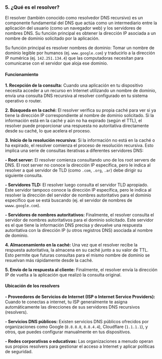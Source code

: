 ### 5. ¿Qué es el resolver?

El resolver (también conocido como resolvedor DNS recursivo) es un componente fundamental del DNS que actúa como un intermediario entre la aplicación del usuario (como un navegador web) y los servidores de nombres DNS. Su función principal es obtener la dirección IP asociada a un nombre de dominio solicitado por la aplicación.

Su función principal es resolver nombres de dominio: Tomar un nombre de dominio legible por humanos (ej. ```www.google.com```) y traducirlo a la dirección IP numérica (ej. ```142.251.134.4```) que las computadoras necesitan para comunicarse con el servidor que aloja ese dominio.

#### Funcionamiento

<b>1. Recepción de la consulta:</b> Cuando una aplicación en tu dispositivo necesita acceder a un recurso en Internet utilizando un nombre de dominio, envía una consulta DNS recursiva al resolver configurado en tu sistema operativo o router.

<b>2. Búsqueda en la caché:</b> El resolver verifica su propia caché para ver si ya tiene la dirección IP correspondiente al nombre de dominio solicitado. Si la información está en la caché y aún no ha expirado (según el TTL), el resolver puede proporcionar una respuesta no autoritativa directamente desde su caché, lo que acelera el proceso.

<b>3. Inicio de la resolución recursiva:</b> Si la información no está en la caché o ha expirado, el resolver comienza el proceso de resolución recursiva. Esto implica una serie de consultas iterativas a diferentes servidores DNS:

<b>- Root server:</b> El resolver comienza consultando uno de los root servers de DNS. El root server no conoce la dirección IP específica, pero le indica al resolver a qué servidor de TLD (como ```.com```, ```.org```, ```.ar```) debe dirigir su siguiente consulta.

<b>- Servidores TLD:</b> El resolver luego consulta el servidor TLD apropiado. Este servidor tampoco conoce la dirección IP específica, pero le indica al resolver la dirección del servidor de nombres autoritativo para el dominio específico que se está buscando (ej. el servidor de nombres de ```wwww.google.com```).

<b>- Servidores de nombres autoritativos:</b> Finalmente, el resolver consulta el servidor de nombres autoritativos para el dominio solicitado. Este servidor es el que tiene la información DNS precisa y devuelve una respuesta autoritativa con la dirección IP (u otros registros DNS) asociada al nombre de dominio.

<b>4. Almacenamiento en la caché:</b> Una vez que el resolver recibe la respuesta autoritativa, la almacena en su caché junto a su valor de TTL. Esto permite que futuras consultas para el mismo nombre de dominio se resuelvan más rápidamente desde la caché.

<b>5. Envío de la respuesta al cliente:</b> Finalmente, el resolver envía la dirección IP de vuelta a la aplicación que realizó la consulta original.

#### Ubicación de los resolvers

<b>- Proveedores de Servicios de Internet (ISP o Internet Service Providers):</b> Cuando te conectas a internet, tu ISP generalmente te asigna automáticamente las direcciones de sus servidores DNS recursivos (resolvers).

<b>- Servicios DNS públicos:</b> Existen servicios DNS públicos ofrecidos por organizaciones como Google (```8.8.8.8```, ```8.8.4.4```), Cloudflare (```1.1.1.1```), y otros, que puedes configurar manualmente en tus dispositivos. 

<b>- Redes corporativas o educativas:</b> Las organizaciones a menudo operan sus propios resolvers para gestionar el acceso a Internet y aplicar políticas de seguridad.